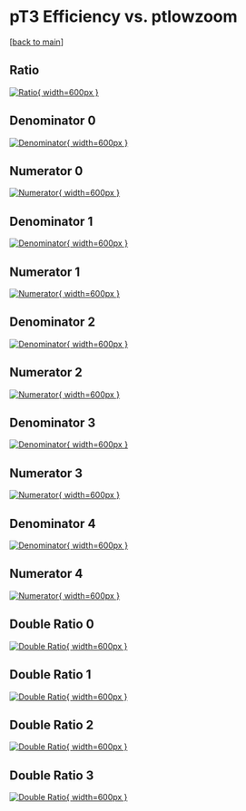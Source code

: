 # pT3 Efficiency vs. ptlowzoom

[[back to main](./)]



## Ratio

[![Ratio](../mtv/var/pT3_vtr_211_0_eff_ptlowzoom.png){ width=600px }](../mtv/var/pT3_vtr_211_0_eff_ptlowzoom.pdf)

## Denominator 0

[![Denominator](../mtv/den/pT3_vtr_211_0_eff_ptlowzoom_den0.png){ width=600px }](../mtv/den/pT3_vtr_211_0_eff_ptlowzoom_den0.pdf)

## Numerator 0

[![Numerator](../mtv/num/pT3_vtr_211_0_eff_ptlowzoom_num0.png){ width=600px }](../mtv/num/pT3_vtr_211_0_eff_ptlowzoom_num0.pdf)

## Denominator 1

[![Denominator](../mtv/den/pT3_vtr_211_0_eff_ptlowzoom_den1.png){ width=600px }](../mtv/den/pT3_vtr_211_0_eff_ptlowzoom_den1.pdf)

## Numerator 1

[![Numerator](../mtv/num/pT3_vtr_211_0_eff_ptlowzoom_num1.png){ width=600px }](../mtv/num/pT3_vtr_211_0_eff_ptlowzoom_num1.pdf)

## Denominator 2

[![Denominator](../mtv/den/pT3_vtr_211_0_eff_ptlowzoom_den2.png){ width=600px }](../mtv/den/pT3_vtr_211_0_eff_ptlowzoom_den2.pdf)

## Numerator 2

[![Numerator](../mtv/num/pT3_vtr_211_0_eff_ptlowzoom_num2.png){ width=600px }](../mtv/num/pT3_vtr_211_0_eff_ptlowzoom_num2.pdf)

## Denominator 3

[![Denominator](../mtv/den/pT3_vtr_211_0_eff_ptlowzoom_den3.png){ width=600px }](../mtv/den/pT3_vtr_211_0_eff_ptlowzoom_den3.pdf)

## Numerator 3

[![Numerator](../mtv/num/pT3_vtr_211_0_eff_ptlowzoom_num3.png){ width=600px }](../mtv/num/pT3_vtr_211_0_eff_ptlowzoom_num3.pdf)

## Denominator 4

[![Denominator](../mtv/den/pT3_vtr_211_0_eff_ptlowzoom_den4.png){ width=600px }](../mtv/den/pT3_vtr_211_0_eff_ptlowzoom_den4.pdf)

## Numerator 4

[![Numerator](../mtv/num/pT3_vtr_211_0_eff_ptlowzoom_num4.png){ width=600px }](../mtv/num/pT3_vtr_211_0_eff_ptlowzoom_num4.pdf)

## Double Ratio 0

[![Double Ratio](../mtv/ratio/pT3_vtr_211_0_eff_ptlowzoom_ratio0.png){ width=600px }](../mtv/ratio/pT3_vtr_211_0_eff_ptlowzoom_ratio0.pdf)

## Double Ratio 1

[![Double Ratio](../mtv/ratio/pT3_vtr_211_0_eff_ptlowzoom_ratio1.png){ width=600px }](../mtv/ratio/pT3_vtr_211_0_eff_ptlowzoom_ratio1.pdf)

## Double Ratio 2

[![Double Ratio](../mtv/ratio/pT3_vtr_211_0_eff_ptlowzoom_ratio2.png){ width=600px }](../mtv/ratio/pT3_vtr_211_0_eff_ptlowzoom_ratio2.pdf)

## Double Ratio 3

[![Double Ratio](../mtv/ratio/pT3_vtr_211_0_eff_ptlowzoom_ratio3.png){ width=600px }](../mtv/ratio/pT3_vtr_211_0_eff_ptlowzoom_ratio3.pdf)


